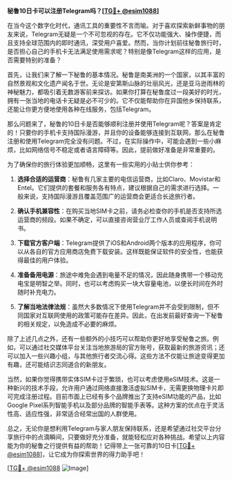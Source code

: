 **秘鲁10日卡可以注册Telegram吗？[[TG💪+ @esim1088](https://t.me/s/esim1088)]**

在当今这个数字化时代，通讯工具的重要性不言而喻。对于喜欢探索新鲜事物的朋友来说，Telegram无疑是一个不可忽视的存在。它不仅功能强大、操作便捷，而且支持全球范围内的即时通讯，深受用户喜爱。然而，当你计划前往秘鲁旅行时，是否担心自己的手机卡无法满足使用需求呢？特别是像Telegram这样的应用，是否需要特别的准备？

首先，让我们来了解一下秘鲁的基本情况。秘鲁是南美洲的一个国家，以其丰富的自然景观和文化遗产闻名于世。无论是安第斯山脉的壮丽风光，还是亚马逊雨林的神秘魅力，都吸引着无数游客前来探访。如果你打算在秘鲁度过一段美好的时光，拥有一张当地的电话卡无疑是必不可少的。它不仅能帮助你在异国他乡保持联系，还能让你更方便地使用各种在线服务，包括Telegram。

那么问题来了，秘鲁的10日卡是否能够顺利注册并使用Telegram呢？答案是肯定的！只要你的手机卡支持国际漫游，并且你的设备能够连接到互联网，那么在秘鲁注册和使用Telegram完全没有问题。不过，在实际操作中，可能会遇到一些小麻烦，比如网络信号不稳定或者语言障碍等。因此，提前做好准备是非常重要的。

为了确保你的旅行体验更加顺畅，这里有一些实用的小贴士供你参考：

1. **选择合适的运营商**：秘鲁有几家主要的电信运营商，比如Claro、Movistar和Entel。它们提供的套餐和服务各有特点，建议根据自己的需求进行选择。一般来说，支持国际漫游且覆盖范围广的运营商会更适合长途旅行者。

2. **确认手机兼容性**：在购买当地SIM卡之前，请务必检查你的手机是否支持所选运营商的频段。如果不确定，可以直接咨询营业厅工作人员或查阅手机说明书。

3. **下载官方客户端**：Telegram提供了iOS和Android两个版本的应用程序，你可以从各自的官方应用商店免费下载安装。这样既能保证软件的安全性，也能获得最佳的用户体验。

4. **准备备用电源**：旅途中难免会遇到电量不足的情况，因此随身携带一个移动充电宝是明智之举。同时，也可以考虑购买一块大容量电池，以便长时间在外时随时补充电力。

5. **了解当地法律法规**：虽然大多数情况下使用Telegram并不会受到限制，但不同国家对互联网使用的政策可能存在差异。因此，在出发前最好查询一下秘鲁的相关规定，以免造成不必要的麻烦。

除了上述几点之外，还有一些额外的小技巧可以帮助你更好地享受秘鲁之旅。例如，可以通过社交媒体平台关注当地旅游局的官方账号，获取最新的旅游资讯；还可以加入一些兴趣小组，与其他旅行者交流心得。这些方法不仅能让旅途变得更加有趣，还可能结识志同道合的新朋友。

当然，如果你觉得携带实体SIM卡过于繁琐，也可以考虑使用eSIM技术。这是一种新兴的技术手段，允许用户通过网络直接激活虚拟SIM卡，无需更换物理卡片即可完成注册过程。目前市面上已经有多个品牌推出了支持eSIM功能的产品，比如Google Pixel系列智能手机以及部分品牌的智能手表等。这种方案的优点在于灵活性高、适应性强，非常适合经常出国的人群使用。

总之，无论你是想利用Telegram与家人朋友保持联系，还是希望通过社交平台分享旅行中的点滴瞬间，只要做好充分准备，就能轻松应对各种挑战。希望以上内容能为你的秘鲁之行提供有益的帮助！记得带上一张可靠的10日卡[[TG💪+ @esim1088](https://t.me/s/esim1088)]，让它成为你探索世界的得力助手吧！

[[TG💪+ @esim1088](https://t.me/s/esim1088) ![Image](https://i.postimg.cc/4NQfJmqS/Snipaste-2025-05-13-00-14-12.png)]